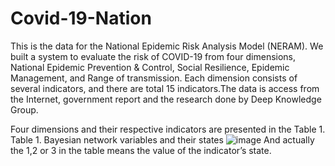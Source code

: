 # Covid-19-Nation
This is the data for the National Epidemic Risk Analysis Model (NERAM).
We built a system to evaluate the risk of COVID-19 from four dimensions, National Epidemic Prevention & Control, Social Resilience, Epidemic Management, and Range of transmission. Each dimension consists of several indicators, and there are total 15 indicators.The data is access from the Internet, government report and the research done by Deep Knowledge Group.

Four dimensions and their respective indicators are presented in the Table 1.
Table 1. Bayesian network variables and their states
![image]()
And actually the 1,2 or 3 in the table means the value of the indicator’s state.
